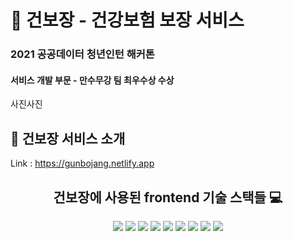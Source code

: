 # 🧶 건보장 - 건강보험 보장 서비스
### 2021 공공데이터 청년인턴 해커톤
#### 서비스 개발 부문 - 만수무강 팀 최우수상 수상
사진사진
### 

## 🧶 건보장 서비스 소개

Link : https://gunbojang.netlify.app 

<!-- 시연영상 : https://www.youtube.com/watch?v=vKbf85SGfvQ&t=49s -->



<h2 align=center> 건보장에 사용된 frontend 기술 스택들 💻  </h2>
<p align="center">
  <img src="https://img.shields.io/badge/vue.js-4FC08D?style=for-the-badge&logo=vue.js&logoColor=white"> <img src="https://img.shields.io/badge/github-181717?style=for-the-badge&logo=github&logoColor=white"> <img src="https://img.shields.io/badge/html-E34F26?style=for-the-badge&logo=html5&logoColor=white"> <img src="https://img.shields.io/badge/sass-CC6699?style=for-the-badge&logo=sass&logoColor=white">
   <img src='https://img.shields.io/badge/React-blue?logo=React'/>
  <img src='https://img.shields.io/badge/StyledComponents-violet?logo=styled-components'/>
  <img src='https://img.shields.io/badge/Redux-764ABC?logo=Redux'/>
  <img src='https://img.shields.io/badge/ReduxToolkit-764ABC?'/>
  <img src='https://img.shields.io/badge/AWS-Amazon?logo=Amazon AWS'/>

<br/><br/>
</p>



